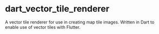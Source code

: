 # dart_vector_tile_renderer

A vector tile renderer for use in creating map tile images.
Written in Dart to enable use of vector tiles with Flutter.
